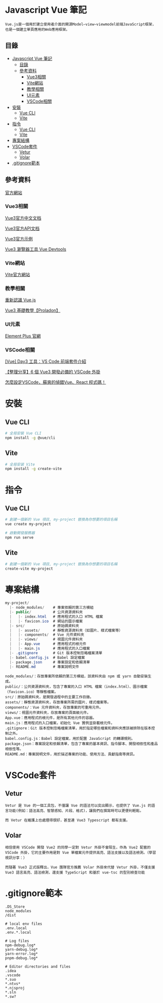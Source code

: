 # Javascript Vue 筆記

```
Vue.js是一個用於建立使用者介面的開源Model–view–viewmodel前端JavaScript框架，也是一個建立單頁應用的Web應用框架。
```

## 目錄

- [Javascript Vue 筆記](#javascript-vue-筆記)
	- [目錄](#目錄)
	- [參考資料](#參考資料)
		- [Vue3相關](#vue3相關)
		- [Vite網站](#vite網站)
		- [教學相關](#教學相關)
		- [UI元素](#ui元素)
		- [VSCode相關](#vscode相關)
- [安裝](#安裝)
	- [Vue CLI](#vue-cli)
	- [Vite](#vite)
- [指令](#指令)
	- [Vue CLI](#vue-cli-1)
	- [Vite](#vite-1)
- [專案結構](#專案結構)
- [VSCode套件](#vscode套件)
	- [Vetur](#vetur)
	- [Volar](#volar)
- [.gitignore範本](#gitignore範本)

## 參考資料

[官方網站](https://cn.vuejs.org/)

### Vue3相關

[Vue3官方中文文档](https://cn.vuejs.org/guide/introduction.html)

[Vue3官方API文档](https://cn.vuejs.org/api/)

[Vue3官方示例](https://cn.vuejs.org/examples/#hello-world)

[Vue3 瀏覽器工具 Vue Devtools](https://devtools.vuejs.org/guide/installation.html)

### Vite網站

[Vite官方網站](https://vitejs.dev/)

### 教學相關

[重新認識 Vue.js](https://book.vue.tw/)

[Vue3 基礎教學【Proladon】](https://www.youtube.com/watch?v=FkVJCy3dao4&list=PLSCgthA1AnifSzKdpV4FWq1pLVF4FbZ4K)

### UI元素

[Element Plus 官網](https://element-plus.org/en-US/)

### VSCode相關

[[Vue] Day3 工具：VS Code 前端套件介紹](https://ithelp.ithome.com.tw/m/articles/10293208)

[【整理分享】6 個 Vue3 開發必備的 VSCode 外掛](https://tw511.com/a/01/47269.html)

[怎麼設定VSCode，蘇爽的偵錯Vue、React 程式碼！](https://tw511.com/a/01/43125.html)

# 安裝

## Vue CLI

```bash
# 全局安裝 Vue CLI
npm install -g @vue/cli
```

## Vite

```bash
# 全局安装 Vite
npm install -g create-vite
```

# 指令

## Vue CLI

```bash
# 創建一個新的 Vue 項目, my-project 替換為你想要的項目名稱
vue create my-project

# 啟動開發服務器
npm run serve
```

## Vite

```bash
# 創建一個新的 Vue 項目, my-project 替換為你想要的項目名稱
create-vite my-project
```

# 專案結構

```csharp
my-project/
  |- node_modules/    # 專案依賴的第三方模組
  |- public/          # 公共資源資料夾
  |   |- index.html   # 應用程式的入口 HTML 檔案
  |   |- favicon.ico  # 網站的圖示檔案
  |- src/             # 原始碼資料夾
  |   |- assets/      # 靜態資源資料夾（如圖片、樣式檔案等）
  |   |- components/  # Vue 元件資料夾
  |   |- views/       # 視圖元件資料夾
  |   |- App.vue      # 應用程式的根元件
  |   |- main.js      # 應用程式的入口檔案
  |- .gitignore       # Git 版本控制忽略檔案清單
  |- babel.config.js  # Babel 設定檔案
  |- package.json     # 專案設定和依賴清單
  |- README.md        # 專案說明文件
```

```
node_modules/：存放專案所依賴的第三方模組，該資料夾由 npm 或 yarn 自動安裝生成。
public/：公共資源資料夾，包含了專案的入口 HTML 檔案（index.html）、圖示檔案（favicon.ico）等靜態檔案。
src/：原始碼資料夾，是開發過程中的主要工作目錄。
assets/：靜態資源資料夾，存放專案所需的圖片、樣式檔案等。
components/：Vue 元件資料夾，存放專案的可重用元件。
views/：視圖元件資料夾，存放專案的頁面級元件。
App.vue：應用程式的根元件，是所有其他元件的容器。
main.js：應用程式的入口檔案，初始化 Vue 實例並掛載根元件。
.gitignore：Git 版本控制忽略檔案清單，用於指定哪些檔案和資料夾應該被排除在版本控制之外。
babel.config.js：Babel 設定檔案，用於配置 JavaScript 的轉譯規則。
package.json：專案設定和依賴清單，包含了專案的基本資訊、指令腳本、開發相依性和產品相依性等。
README.md：專案說明文件，用於描述專案的功能、使用方法、貢獻指南等資訊。
```

# VSCode套件

## Vetur

```
Vetur 是 Vue 的一個工具包，不僅讓 Vue 的語法可以突出顯示，也提供了 Vue.js 的語言功能(例如：語法高亮、智慧感知、片段、格式)，讓我們在撰寫時可以更便利輕鬆。

而 Vetur 在維護上也處理得很好，甚至連 Vue3 Typescript 都有支援。
```

## Volar

```
相信使用 VSCode 開發 Vue2 的同學一定對 Vetur 外掛不會陌生，作為 Vue2 配套的 VSCode 外掛，它的主要作用是對 Vue 單檔案元件提供高亮、語法支援以及語法檢測。（學習視訊分享：）

而隨著 Vue3 正式版釋出，Vue 團隊官方推薦 Volar 外掛來代替 Vetur 外掛，不僅支援 Vue3 語言高亮、語法檢測，還支援 TypeScript 和基於 vue-tsc 的型別檢查功能
```

# .gitignore範本

```
.DS_Store
node_modules
/dist

# local env files
.env.local
.env.*.local

# Log files
npm-debug.log*
yarn-debug.log*
yarn-error.log*
pnpm-debug.log*

# Editor directories and files
.idea
.vscode
*.suo
*.ntvs*
*.njsproj
*.sln
*.sw?
```